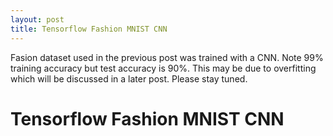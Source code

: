 ```yaml
---
layout: post
title: Tensorflow Fashion MNIST CNN
---
```

Fasion dataset used in the previous post was trained with a CNN. Note 99% training accuracy but test accuracy is 90%. This may be due to overfitting which will be discussed in a later post. Please stay tuned.

<div>
  <h1>Tensorflow Fashion MNIST CNN</h1>
  <script src="https://gist.github.com/hamuntech/39965b427689492abd06e701c7861d1a.js"></script>
</div>